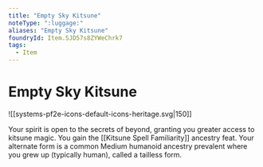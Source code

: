 ```yaml
---
title: "Empty Sky Kitsune"
noteType: ":luggage:"
aliases: "Empty Sky Kitsune"
foundryId: Item.SJD57s8ZYWeChrk7
tags:
  - Item
---
```


# Empty Sky Kitsune
![[systems-pf2e-icons-default-icons-heritage.svg|150]]

Your spirit is open to the secrets of beyond, granting you greater access to kitsune magic. You gain the [[Kitsune Spell Familiarity]] ancestry feat. Your alternate form is a common Medium humanoid ancestry prevalent where you grew up (typically human), called a tailless form.
